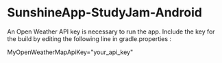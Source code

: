 # SunshineApp-StudyJam-Android

An Open Weather API key is necessary to run the app.
Include the key for the build by editing the following line in gradle.properties :

MyOpenWeatherMapApiKey="your_api_key"
